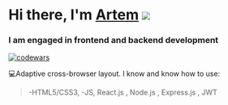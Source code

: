 # Hi there, I'm [Artem](https://github.com/temaweb10) ![](https://github.com/blackcater/blackcater/raw/main/images/Hi.gif) 

### I am engaged in frontend and backend development
[![codewars](https://www.codewars.com/users/temaweb10/badges/large)](https://www.codewars.com/users/temaweb10) 

💻Adaptive cross-browser layout. I know and know how to use:
 
> -HTML5/CSS3,
> -JS, React.js , Node.js , Express.js , JWT


